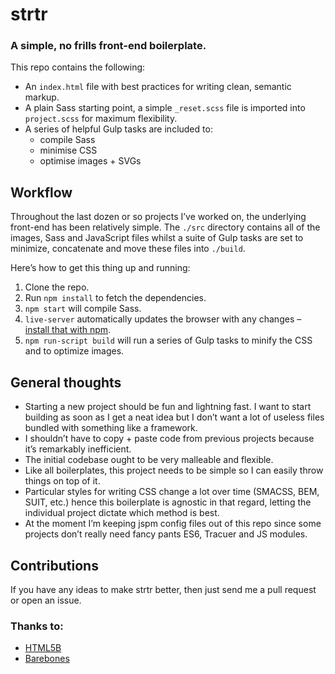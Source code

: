 # strtr

### A simple, no frills front-end boilerplate.

This repo contains the following: 

- An `index.html` file with best practices for writing clean, semantic markup.
- A plain Sass starting point, a simple `_reset.scss` file is imported into `project.scss` for maximum flexibility.
- A series of helpful Gulp tasks are included to:
    - compile Sass 
    - minimise CSS
    - optimise images + SVGs

## Workflow

Throughout the last dozen or so projects I’ve worked on, the underlying front-end has been relatively simple. The `./src` directory contains all of the images, Sass and JavaScript files whilst a suite of Gulp tasks are set to minimize, concatenate and move these files into `./build`.

Here’s how to get this thing up and running:

1. Clone the repo.
2. Run `npm install` to fetch the dependencies.
3. `npm start` will compile Sass.
4. `live-server` automatically updates the browser with any changes – [install that with npm](https://www.npmjs.com/package/live-server).
5. `npm run-script build` will run a series of Gulp tasks to minify the CSS and to optimize images.


## General thoughts

- Starting a new project should be fun and lightning fast. I want to start building as soon as I get a neat idea but I don’t want a lot of useless files bundled with something like a framework.
- I shouldn’t have to copy + paste code from previous projects because it’s remarkably inefficient.
- The initial codebase ought to be very malleable and flexible.
- Like all boilerplates, this project needs to be simple so I can easily throw things on top of it.
- Particular styles for writing CSS change a lot over time (SMACSS, BEM, SUIT, etc.) hence this boilerplate is agnostic in that regard, letting the individual project dictate which method is best.
- At the moment I’m keeping jspm config files out of this repo since some projects don’t really need fancy pants ES6, Tracuer and JS modules.


## Contributions

If you have any ideas to make strtr better, then just send me a pull request or open an issue.

### Thanks to:

- [HTML5B](https://html5boilerplate.com/)
- [Barebones](https://github.com/paulrobertlloyd/barebones)

